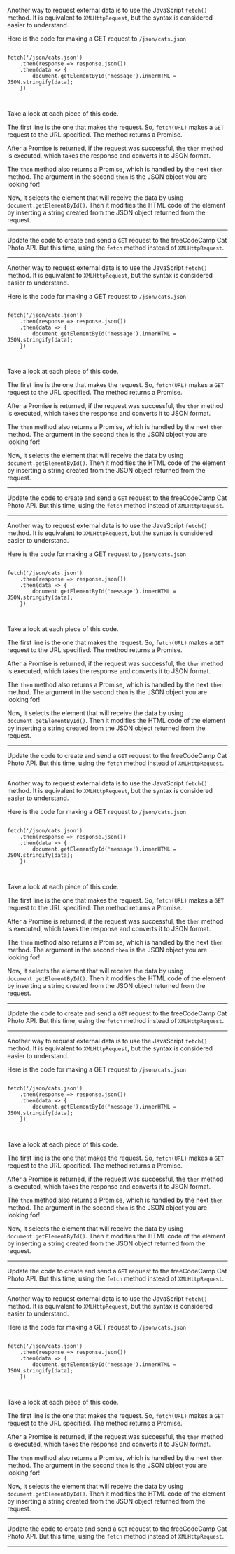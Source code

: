 <div class="challenge-instructions json-apis-and-ajax"><div><section id="description">
<p>Another way to request external data is to use the JavaScript <code>fetch()</code> method. It is equivalent to <code>XMLHttpRequest</code>, but the syntax is considered easier to understand.</p>
<p>Here is the code for making a GET request to <code>/json/cats.json</code></p>
<pre class="language-js" tabindex="0"><code class="language-js">
<span class="token function">fetch</span><span class="token punctuation">(</span><span class="token string">'/json/cats.json'</span><span class="token punctuation">)</span>
	<span class="token punctuation">.</span><span class="token function">then</span><span class="token punctuation">(</span><span class="token parameter">response</span> <span class="token operator">=&gt;</span> response<span class="token punctuation">.</span><span class="token function">json</span><span class="token punctuation">(</span><span class="token punctuation">)</span><span class="token punctuation">)</span>
	<span class="token punctuation">.</span><span class="token function">then</span><span class="token punctuation">(</span><span class="token parameter">data</span> <span class="token operator">=&gt;</span> <span class="token punctuation">{</span>
		document<span class="token punctuation">.</span><span class="token function">getElementById</span><span class="token punctuation">(</span><span class="token string">'message'</span><span class="token punctuation">)</span><span class="token punctuation">.</span>innerHTML <span class="token operator">=</span> <span class="token constant">JSON</span><span class="token punctuation">.</span><span class="token function">stringify</span><span class="token punctuation">(</span>data<span class="token punctuation">)</span><span class="token punctuation">;</span>
	<span class="token punctuation">}</span><span class="token punctuation">)</span>

</code></pre>
<p>Take a look at each piece of this code.</p>
<p>The first line is the one that makes the request. So, <code>fetch(URL)</code> makes a <code>GET</code> request to the URL specified. The method returns a Promise.</p>
<p>After a Promise is returned, if the request was successful, the <code>then</code> method is executed, which takes the response and converts it to JSON format.</p>
<p>The <code>then</code> method also returns a Promise, which is handled by the next <code>then</code> method. The argument in the second <code>then</code> is the JSON object you are looking for!</p>
<p>Now, it selects the element that will receive the data by using <code>document.getElementById()</code>. Then it modifies the HTML code of the element by inserting a string created from the JSON object returned from the request.</p>
</section></div><hr/><div><section id="instructions">
<p>Update the code to create and send a <code>GET</code> request to the freeCodeCamp Cat Photo API. But this time, using the <code>fetch</code> method instead of <code>XMLHttpRequest</code>.</p>
</section></div><hr/></div><div class="challenge-instructions json-apis-and-ajax"><div><section id="description">
<p>Another way to request external data is to use the JavaScript <code>fetch()</code> method. It is equivalent to <code>XMLHttpRequest</code>, but the syntax is considered easier to understand.</p>
<p>Here is the code for making a GET request to <code>/json/cats.json</code></p>
<pre class="language-js" tabindex="0"><code class="language-js">
<span class="token function">fetch</span><span class="token punctuation">(</span><span class="token string">'/json/cats.json'</span><span class="token punctuation">)</span>
	<span class="token punctuation">.</span><span class="token function">then</span><span class="token punctuation">(</span><span class="token parameter">response</span> <span class="token operator">=&gt;</span> response<span class="token punctuation">.</span><span class="token function">json</span><span class="token punctuation">(</span><span class="token punctuation">)</span><span class="token punctuation">)</span>
	<span class="token punctuation">.</span><span class="token function">then</span><span class="token punctuation">(</span><span class="token parameter">data</span> <span class="token operator">=&gt;</span> <span class="token punctuation">{</span>
		document<span class="token punctuation">.</span><span class="token function">getElementById</span><span class="token punctuation">(</span><span class="token string">'message'</span><span class="token punctuation">)</span><span class="token punctuation">.</span>innerHTML <span class="token operator">=</span> <span class="token constant">JSON</span><span class="token punctuation">.</span><span class="token function">stringify</span><span class="token punctuation">(</span>data<span class="token punctuation">)</span><span class="token punctuation">;</span>
	<span class="token punctuation">}</span><span class="token punctuation">)</span>

</code></pre>
<p>Take a look at each piece of this code.</p>
<p>The first line is the one that makes the request. So, <code>fetch(URL)</code> makes a <code>GET</code> request to the URL specified. The method returns a Promise.</p>
<p>After a Promise is returned, if the request was successful, the <code>then</code> method is executed, which takes the response and converts it to JSON format.</p>
<p>The <code>then</code> method also returns a Promise, which is handled by the next <code>then</code> method. The argument in the second <code>then</code> is the JSON object you are looking for!</p>
<p>Now, it selects the element that will receive the data by using <code>document.getElementById()</code>. Then it modifies the HTML code of the element by inserting a string created from the JSON object returned from the request.</p>
</section></div><hr/><div><section id="instructions">
<p>Update the code to create and send a <code>GET</code> request to the freeCodeCamp Cat Photo API. But this time, using the <code>fetch</code> method instead of <code>XMLHttpRequest</code>.</p>
</section></div><hr/></div><div class="challenge-instructions json-apis-and-ajax"><div><section id="description">
<p>Another way to request external data is to use the JavaScript <code>fetch()</code> method. It is equivalent to <code>XMLHttpRequest</code>, but the syntax is considered easier to understand.</p>
<p>Here is the code for making a GET request to <code>/json/cats.json</code></p>
<pre class="language-js" tabindex="0"><code class="language-js">
<span class="token function">fetch</span><span class="token punctuation">(</span><span class="token string">'/json/cats.json'</span><span class="token punctuation">)</span>
	<span class="token punctuation">.</span><span class="token function">then</span><span class="token punctuation">(</span><span class="token parameter">response</span> <span class="token operator">=&gt;</span> response<span class="token punctuation">.</span><span class="token function">json</span><span class="token punctuation">(</span><span class="token punctuation">)</span><span class="token punctuation">)</span>
	<span class="token punctuation">.</span><span class="token function">then</span><span class="token punctuation">(</span><span class="token parameter">data</span> <span class="token operator">=&gt;</span> <span class="token punctuation">{</span>
		document<span class="token punctuation">.</span><span class="token function">getElementById</span><span class="token punctuation">(</span><span class="token string">'message'</span><span class="token punctuation">)</span><span class="token punctuation">.</span>innerHTML <span class="token operator">=</span> <span class="token constant">JSON</span><span class="token punctuation">.</span><span class="token function">stringify</span><span class="token punctuation">(</span>data<span class="token punctuation">)</span><span class="token punctuation">;</span>
	<span class="token punctuation">}</span><span class="token punctuation">)</span>

</code></pre>
<p>Take a look at each piece of this code.</p>
<p>The first line is the one that makes the request. So, <code>fetch(URL)</code> makes a <code>GET</code> request to the URL specified. The method returns a Promise.</p>
<p>After a Promise is returned, if the request was successful, the <code>then</code> method is executed, which takes the response and converts it to JSON format.</p>
<p>The <code>then</code> method also returns a Promise, which is handled by the next <code>then</code> method. The argument in the second <code>then</code> is the JSON object you are looking for!</p>
<p>Now, it selects the element that will receive the data by using <code>document.getElementById()</code>. Then it modifies the HTML code of the element by inserting a string created from the JSON object returned from the request.</p>
</section></div><hr/><div><section id="instructions">
<p>Update the code to create and send a <code>GET</code> request to the freeCodeCamp Cat Photo API. But this time, using the <code>fetch</code> method instead of <code>XMLHttpRequest</code>.</p>
</section></div><hr/></div><div class="challenge-instructions json-apis-and-ajax"><div><section id="description">
<p>Another way to request external data is to use the JavaScript <code>fetch()</code> method. It is equivalent to <code>XMLHttpRequest</code>, but the syntax is considered easier to understand.</p>
<p>Here is the code for making a GET request to <code>/json/cats.json</code></p>
<pre class="language-js" tabindex="0"><code class="language-js">
<span class="token function">fetch</span><span class="token punctuation">(</span><span class="token string">'/json/cats.json'</span><span class="token punctuation">)</span>
	<span class="token punctuation">.</span><span class="token function">then</span><span class="token punctuation">(</span><span class="token parameter">response</span> <span class="token operator">=&gt;</span> response<span class="token punctuation">.</span><span class="token function">json</span><span class="token punctuation">(</span><span class="token punctuation">)</span><span class="token punctuation">)</span>
	<span class="token punctuation">.</span><span class="token function">then</span><span class="token punctuation">(</span><span class="token parameter">data</span> <span class="token operator">=&gt;</span> <span class="token punctuation">{</span>
		document<span class="token punctuation">.</span><span class="token function">getElementById</span><span class="token punctuation">(</span><span class="token string">'message'</span><span class="token punctuation">)</span><span class="token punctuation">.</span>innerHTML <span class="token operator">=</span> <span class="token constant">JSON</span><span class="token punctuation">.</span><span class="token function">stringify</span><span class="token punctuation">(</span>data<span class="token punctuation">)</span><span class="token punctuation">;</span>
	<span class="token punctuation">}</span><span class="token punctuation">)</span>

</code></pre>
<p>Take a look at each piece of this code.</p>
<p>The first line is the one that makes the request. So, <code>fetch(URL)</code> makes a <code>GET</code> request to the URL specified. The method returns a Promise.</p>
<p>After a Promise is returned, if the request was successful, the <code>then</code> method is executed, which takes the response and converts it to JSON format.</p>
<p>The <code>then</code> method also returns a Promise, which is handled by the next <code>then</code> method. The argument in the second <code>then</code> is the JSON object you are looking for!</p>
<p>Now, it selects the element that will receive the data by using <code>document.getElementById()</code>. Then it modifies the HTML code of the element by inserting a string created from the JSON object returned from the request.</p>
</section></div><hr/><div><section id="instructions">
<p>Update the code to create and send a <code>GET</code> request to the freeCodeCamp Cat Photo API. But this time, using the <code>fetch</code> method instead of <code>XMLHttpRequest</code>.</p>
</section></div><hr/></div><div class="challenge-instructions json-apis-and-ajax"><div><section id="description">
<p>Another way to request external data is to use the JavaScript <code>fetch()</code> method. It is equivalent to <code>XMLHttpRequest</code>, but the syntax is considered easier to understand.</p>
<p>Here is the code for making a GET request to <code>/json/cats.json</code></p>
<pre class="language-js" tabindex="0"><code class="language-js">
<span class="token function">fetch</span><span class="token punctuation">(</span><span class="token string">'/json/cats.json'</span><span class="token punctuation">)</span>
	<span class="token punctuation">.</span><span class="token function">then</span><span class="token punctuation">(</span><span class="token parameter">response</span> <span class="token operator">=&gt;</span> response<span class="token punctuation">.</span><span class="token function">json</span><span class="token punctuation">(</span><span class="token punctuation">)</span><span class="token punctuation">)</span>
	<span class="token punctuation">.</span><span class="token function">then</span><span class="token punctuation">(</span><span class="token parameter">data</span> <span class="token operator">=&gt;</span> <span class="token punctuation">{</span>
		document<span class="token punctuation">.</span><span class="token function">getElementById</span><span class="token punctuation">(</span><span class="token string">'message'</span><span class="token punctuation">)</span><span class="token punctuation">.</span>innerHTML <span class="token operator">=</span> <span class="token constant">JSON</span><span class="token punctuation">.</span><span class="token function">stringify</span><span class="token punctuation">(</span>data<span class="token punctuation">)</span><span class="token punctuation">;</span>
	<span class="token punctuation">}</span><span class="token punctuation">)</span>

</code></pre>
<p>Take a look at each piece of this code.</p>
<p>The first line is the one that makes the request. So, <code>fetch(URL)</code> makes a <code>GET</code> request to the URL specified. The method returns a Promise.</p>
<p>After a Promise is returned, if the request was successful, the <code>then</code> method is executed, which takes the response and converts it to JSON format.</p>
<p>The <code>then</code> method also returns a Promise, which is handled by the next <code>then</code> method. The argument in the second <code>then</code> is the JSON object you are looking for!</p>
<p>Now, it selects the element that will receive the data by using <code>document.getElementById()</code>. Then it modifies the HTML code of the element by inserting a string created from the JSON object returned from the request.</p>
</section></div><hr/><div><section id="instructions">
<p>Update the code to create and send a <code>GET</code> request to the freeCodeCamp Cat Photo API. But this time, using the <code>fetch</code> method instead of <code>XMLHttpRequest</code>.</p>
</section></div><hr/></div><div class="challenge-instructions json-apis-and-ajax"><div><section id="description">
<p>Another way to request external data is to use the JavaScript <code>fetch()</code> method. It is equivalent to <code>XMLHttpRequest</code>, but the syntax is considered easier to understand.</p>
<p>Here is the code for making a GET request to <code>/json/cats.json</code></p>
<pre class="language-js" tabindex="0"><code class="language-js">
<span class="token function">fetch</span><span class="token punctuation">(</span><span class="token string">'/json/cats.json'</span><span class="token punctuation">)</span>
	<span class="token punctuation">.</span><span class="token function">then</span><span class="token punctuation">(</span><span class="token parameter">response</span> <span class="token operator">=&gt;</span> response<span class="token punctuation">.</span><span class="token function">json</span><span class="token punctuation">(</span><span class="token punctuation">)</span><span class="token punctuation">)</span>
	<span class="token punctuation">.</span><span class="token function">then</span><span class="token punctuation">(</span><span class="token parameter">data</span> <span class="token operator">=&gt;</span> <span class="token punctuation">{</span>
		document<span class="token punctuation">.</span><span class="token function">getElementById</span><span class="token punctuation">(</span><span class="token string">'message'</span><span class="token punctuation">)</span><span class="token punctuation">.</span>innerHTML <span class="token operator">=</span> <span class="token constant">JSON</span><span class="token punctuation">.</span><span class="token function">stringify</span><span class="token punctuation">(</span>data<span class="token punctuation">)</span><span class="token punctuation">;</span>
	<span class="token punctuation">}</span><span class="token punctuation">)</span>

</code></pre>
<p>Take a look at each piece of this code.</p>
<p>The first line is the one that makes the request. So, <code>fetch(URL)</code> makes a <code>GET</code> request to the URL specified. The method returns a Promise.</p>
<p>After a Promise is returned, if the request was successful, the <code>then</code> method is executed, which takes the response and converts it to JSON format.</p>
<p>The <code>then</code> method also returns a Promise, which is handled by the next <code>then</code> method. The argument in the second <code>then</code> is the JSON object you are looking for!</p>
<p>Now, it selects the element that will receive the data by using <code>document.getElementById()</code>. Then it modifies the HTML code of the element by inserting a string created from the JSON object returned from the request.</p>
</section></div><hr/><div><section id="instructions">
<p>Update the code to create and send a <code>GET</code> request to the freeCodeCamp Cat Photo API. But this time, using the <code>fetch</code> method instead of <code>XMLHttpRequest</code>.</p>
</section></div><hr/></div>